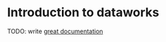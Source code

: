# Introduction to dataworks

TODO: write [great documentation](http://jacobian.org/writing/what-to-write/)
